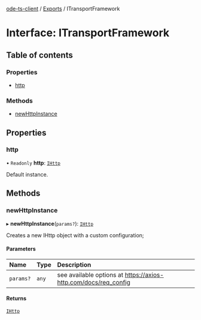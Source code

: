 [ode-ts-client](../README.md) / [Exports](../modules.md) / ITransportFramework

# Interface: ITransportFramework

## Table of contents

### Properties

- [http](ITransportFramework.md#http)

### Methods

- [newHttpInstance](ITransportFramework.md#newhttpinstance)

## Properties

### http

• `Readonly` **http**: [`IHttp`](IHttp.md)

Default instance.

## Methods

### newHttpInstance

▸ **newHttpInstance**(`params?`): [`IHttp`](IHttp.md)

Creates a new IHttp object with a custom configuration;

#### Parameters

| Name | Type | Description |
| :------ | :------ | :------ |
| `params?` | `any` | see available options at https://axios-http.com/docs/req_config |

#### Returns

[`IHttp`](IHttp.md)
